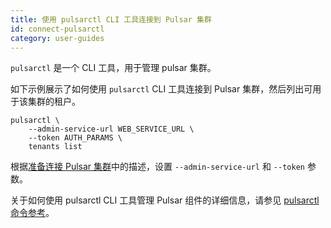 ```yaml
---
title: 使用 pulsarctl CLI 工具连接到 Pulsar 集群
id: connect-pulsarctl
category: user-guides
---
```


`pulsarctl` 是一个 CLI 工具，用于管理 pulsar 集群。

如下示例展示了如何使用 `pulsarctl` CLI 工具连接到 Pulsar 集群，然后列出可用于该集群的租户。

```shell script
pulsarctl \
    --admin-service-url WEB_SERVICE_URL \
    --token AUTH_PARAMS \
    tenants list
```

根据[准备连接 Pulsar 集群](/user-guides/connect/connect-pulsar-cluster/connect-prepare.md)中的描述，设置 `--admin-service-url` 和 `--token` 参数。

关于如何使用 pulsarctl CLI 工具管理 Pulsar 组件的详细信息，请参见 [pulsarctl 命令参考](https://docs.streamnative.io/pulsarctl/v2.7.0.7/)。
